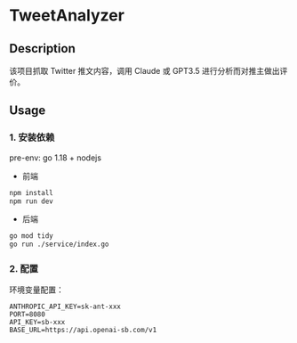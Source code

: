 # TweetAnalyzer

## Description

该项目抓取 Twitter 推文内容，调用 Claude 或 GPT3.5 进行分析而对推主做出评价。

## Usage

### 1. 安装依赖

pre-env: go 1.18 + nodejs

- 前端

```bash
npm install
npm run dev
```

- 后端

```bash
go mod tidy
go run ./service/index.go
```

### 2. 配置

环境变量配置：

```text
ANTHROPIC_API_KEY=sk-ant-xxx
PORT=8080
API_KEY=sb-xxx
BASE_URL=https://api.openai-sb.com/v1
```
